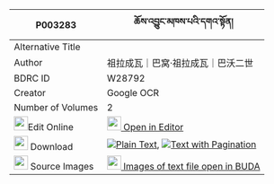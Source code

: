 |P003283|ཆོས་འབྱུང་མཁས་པའི་དགའ་སྟོན། 
| --- | --- 
|Alternative Title |
|Author| 祖拉成瓦｜巴窝·祖拉成瓦｜巴沃二世
|BDRC ID | W28792
|Creator | Google OCR
|Number of Volumes| 2
|<img width="25" src="https://img.icons8.com/color/25/000000/edit-property.png">Edit Online| [<img width="25" src="https://avatars.githubusercontent.com/u/45091458?s=200&v=4"> Open in Editor](http://editor.openpecha.org/P003283)
|<img width="25" src="https://img.icons8.com/fluent/48/000000/download-2.png"/>  Download | [![](https://img.icons8.com/color/20/000000/txt.png)Plain Text](https://github.com/Openpecha/P003283/releases/download/v1/chojung_khepa_i_gaton_plain_P003283.zip), [![](https://img.icons8.com/color/20/000000/txt.png)Text with Pagination](https://github.com/Openpecha/P003283/releases/download/v1/chojung_khepa_i_gaton_pages_P003283.zip)
|<img width="25" src="https://img.icons8.com/plasticine/100/000000/pictures-folder.png"/>  Source Images | [<img width="25" src="https://library.bdrc.io/icons/BUDA-small.svg"> Images of text file open in BUDA](https://library.bdrc.io/show/bdr:W28792)